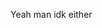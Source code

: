 Yeah man idk either

<!---
Brown-Op/Brown-Op is a ✨ special ✨ repository because its `README.md` (this file) appears on your GitHub profile.
You can click the Preview link to take a look at your changes.
--->
